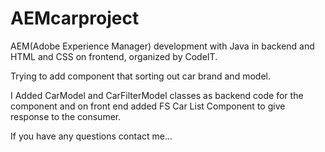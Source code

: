 # AEMcarproject

AEM(Adobe Experience Manager) development with Java in backend and HTML and CSS on frontend, organized by CodeIT.

Trying to add component that sorting out car brand and model.

I Added CarModel and CarFilterModel classes as backend code for the component and on front end added FS Car List Component to give response to the consumer.

If you have any questions contact me...
